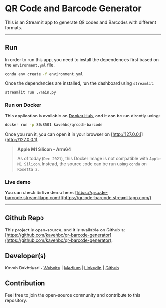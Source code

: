# QR Code and Barcode Generator
This is an Streamlit app to generate QR codes and Barcodes with different formats.

___
## Run
In order to run this app, you need to install the dependencies first based on
the `environment.yml` file.

```bash
conda env create -f environment.yml
```

Once the dependencies are installed, run the dashboard using `streamlit`.

```bash
streamlit run ./main.py
```

### Run on Docker
This application is available on [Docker Hub](https://hub.docker.com/r/kavehbc/crypto-tools), and it can be run directly using:

```bash
docker run -p 80:8501 kavehbc/qrcode-barcode
```

Once you run it, you can open it in your browser on [http://127.0.0.1](http://127.0.0.1).

> **Apple M1 Silicon - Arm64**
> 
> As of today (`Dec 2021`), this Docker Image is not compatible with `Apple M1 Silicon`.
> Instead, the source code can be run using `conda` on `Rosetta 2`.

### Live demo
You can check its live demo here:
[https://qrcode-barcode.streamlitapp.com/](https://qrcode-barcode.streamlitapp.com/)

___
## Github Repo
This project is open-source, and it is available on Github at [https://github.com/kavehbc/qr-barcode-generator](https://github.com/kavehbc/qr-barcode-generator).

## Developer(s)
Kaveh Bakhtiyari - [Website](http://bakhtiyari.com) | [Medium](https://medium.com/@bakhtiyari)
  | [LinkedIn](https://www.linkedin.com/in/bakhtiyari) | [Github](https://github.com/kavehbc)

## Contribution
Feel free to join the open-source community and contribute to this repository.
